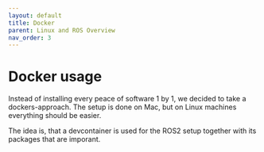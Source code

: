 ```yaml
---
layout: default
title: Docker
parent: Linux and ROS Overview
nav_order: 3
---
```


# Docker usage

Instead of installing every peace of software 1 by 1, we decided to take a dockers-approach.
The setup is done on Mac, but on Linux machines everything should be easier.

The idea is, that a devcontainer is used for the ROS2 setup together with its packages that are imporant.




